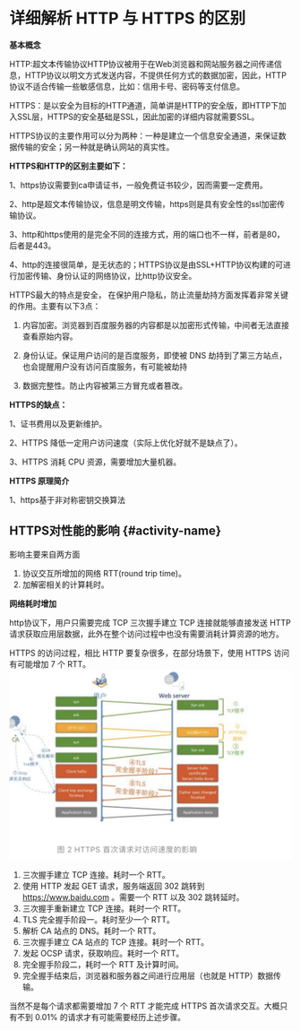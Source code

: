 # 详细解析 HTTP 与 HTTPS 的区别

**基本概念**

HTTP:超文本传输协议HTTP协议被用于在Web浏览器和网站服务器之间传递信息，HTTP协议以明文方式发送内容，不提供任何方式的数据加密，因此，HTTP协议不适合传输一些敏感信息，比如：信用卡号、密码等支付信息。

HTTPS：是以安全为目标的HTTP通道，简单讲是HTTP的安全版，即HTTP下加入SSL层，HTTPS的安全基础是SSL，因此加密的详细内容就需要SSL。

HTTPS协议的主要作用可以分为两种：一种是建立一个信息安全通道，来保证数据传输的安全；另一种就是确认网站的真实性。

**HTTPS和HTTP的区别主要如下：**

1、https协议需要到ca申请证书，一般免费证书较少，因而需要一定费用。

2、http是超文本传输协议，信息是明文传输，https则是具有安全性的ssl加密传输协议。

3、http和https使用的是完全不同的连接方式，用的端口也不一样，前者是80，后者是443。

4、http的连接很简单，是无状态的；HTTPS协议是由SSL+HTTP协议构建的可进行加密传输、身份认证的网络协议，比http协议安全。

HTTPS最大的特点是安全， 在保护用户隐私，防止流量劫持方面发挥着非常关键的作用。主要有以下3点：

1. 内容加密。浏览器到百度服务器的内容都是以加密形式传输，中间者无法直接查看原始内容。

2. 身份认证。保证用户访问的是百度服务，即使被 DNS 劫持到了第三方站点，也会提醒用户没有访问百度服务，有可能被劫持

3. 数据完整性。防止内容被第三方冒充或者篡改。

**HTTPS的缺点：**

1、证书费用以及更新维护。

2、HTTPS 降低一定用户访问速度（实际上优化好就不是缺点了）。

3、HTTPS 消耗 CPU 资源，需要增加大量机器。

**HTTPS 原理简介**

1、https基于非对称密钥交换算法

## HTTPS对性能的影响 {#activity-name}

影响主要来自两方面

1. 协议交互所增加的网络 RTT\(round trip time\)。      
2. 加解密相关的计算耗时。 

**网络耗时增加**

http协议下，用户只需要完成 TCP 三次握手建立 TCP 连接就能够直接发送 HTTP 请求获取应用层数据，此外在整个访问过程中也没有需要消耗计算资源的地方。

HTTPS 的访问过程，相比 HTTP 要复杂很多，在部分场景下，使用 HTTPS 访问有可能增加 7 个 RTT。  
![](/assets/https.png)

1. 三次握手建立 TCP 连接。耗时一个 RTT。 
2. 使用 HTTP 发起 GET 请求，服务端返回 302 跳转到 https://www.baidu.com 。需要一个 RTT 以及 302 跳转延时。
3. 三次握手重新建立 TCP 连接。耗时一个 RTT。 
4. TLS 完全握手阶段一。耗时至少一个 RTT。
5. 解析 CA 站点的 DNS。耗时一个 RTT。
6. 三次握手建立 CA 站点的 TCP 连接。耗时一个 RTT。
7. 发起 OCSP 请求，获取响应。耗时一个 RTT。
8. 完全握手阶段二，耗时一个 RTT 及计算时间。
9. 完全握手结束后，浏览器和服务器之间进行应用层（也就是 HTTP）数据传输。

当然不是每个请求都需要增加 7 个 RTT 才能完成 HTTPS 首次请求交互。大概只有不到 0.01% 的请求才有可能需要经历上述步骤。



